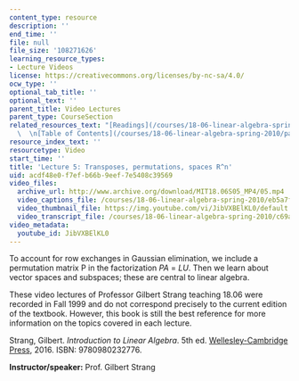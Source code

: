 ```yaml
---
content_type: resource
description: ''
end_time: ''
file: null
file_size: '108271626'
learning_resource_types:
- Lecture Videos
license: https://creativecommons.org/licenses/by-nc-sa/4.0/
ocw_type: ''
optional_tab_title: ''
optional_text: ''
parent_title: Video Lectures
parent_type: CourseSection
related_resources_text: "[Readings](/courses/18-06-linear-algebra-spring-2010/pages/readings)\
  \  \n[Table of Contents](/courses/18-06-linear-algebra-spring-2010/pages/readings#Table_of_Contents)"
resource_index_text: ''
resourcetype: Video
start_time: ''
title: 'Lecture 5: Transposes, permutations, spaces R^n'
uid: acdf48e0-f7ef-b66b-9eef-7e5408c39569
video_files:
  archive_url: http://www.archive.org/download/MIT18.06S05_MP4/05.mp4
  video_captions_file: /courses/18-06-linear-algebra-spring-2010/eb5a7fe66ff6537aac15662f73d424b7_JibVXBElKL0.vtt
  video_thumbnail_file: https://img.youtube.com/vi/JibVXBElKL0/default.jpg
  video_transcript_file: /courses/18-06-linear-algebra-spring-2010/c69adb4aa79fccdc5d4225163689471e_JibVXBElKL0.pdf
video_metadata:
  youtube_id: JibVXBElKL0
---
```


To account for row exchanges in Gaussian elimination, we include a permutation matrix P in the factorization _PA_ = _LU_. Then we learn about vector spaces and subspaces; these are central to linear algebra.

These video lectures of Professor Gilbert Strang teaching 18.06 were recorded in Fall 1999 and do not correspond precisely to the current edition of the textbook. However, this book is still the best reference for more information on the topics covered in each lecture.

Strang, Gilbert. _Introduction to Linear Algebra_. 5th ed. [Wellesley-Cambridge Press](http://www.wellesleycambridge.com/), 2016. ISBN: 9780980232776.

**Instructor/speaker:** Prof. Gilbert Strang

